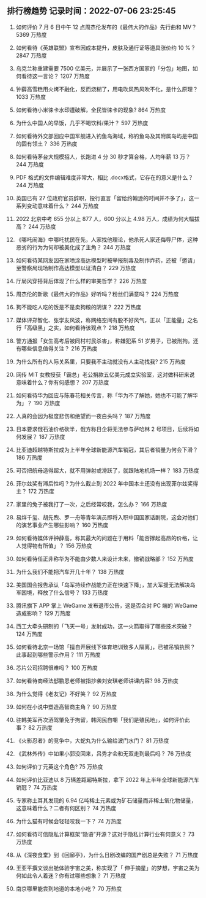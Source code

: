 
## 排行榜趋势 记录时间：2022-07-06 23:25:45
  
  1. 如何评价 7 月 6 日中午 12 点周杰伦发布的《最伟大的作品》先行曲和 MV？ 5369 万热度
    
  2. 如何看待《英雄联盟》宣布因成本提升，皮肤及通行证等道具涨价约 10 %？ 2847 万热度
    
  3. 乌克兰称重建需要 7500 亿美元，并展示了一张西方国家的「分包」地图，如何看待这一言论？ 1207 万热度
    
  4. 钟薛高雪糕用火烤不融化，反而烧糊了，用电吹风热风吹不化，是什么原理？ 1033 万热度
    
  5. 如何看待小米徕卡水印遭破解，全民皆徕卡的现象? 864 万热度
    
  6. 为什么中国人的早饭，几乎不喝饮料/果汁？ 597 万热度
    
  7. 如何看待外交部回应中国军舰进入钓鱼岛海域，称钓鱼岛及其附属岛屿是中国的固有领土？ 336 万热度
    
  8. 如何看待茅台大规模招人，长跑进 4 分 30 秒才算合格，人均年薪 13 万？ 244 万热度
    
  9. PDF 格式的文件编辑难度非常大，相比 .docx格式，它存在的意义是什么？ 244 万热度
    
  10. 英国已有 27 位政府官员辞职，投行直言「留给约翰逊的时间并不多了」，这一系列变动意味着什么？ 244 万热度
    
  11. 2022 北京中考 655 分以上 877 人，600 分以上 4.98 万人，成绩为何大幅拔高？ 244 万热度
    
  12. 《哪吒闹海》中哪吒扰民在先，人家找他理论，他杀死人家还侮辱尸体，这种恶劣的行为为何却被美化成了主角？ 244 万热度
    
  13. 如何看待某网友因在家喷涂高达模型时被举报制毒及制作炸药，还被「邀请」至警察局现场制作高达模型以证清白？ 229 万热度
    
  14. 厅局风穿搭背后体现了什么样的审美哲学？ 226 万热度
    
  15. 周杰伦的新歌《最伟大的作品》好听吗？粉丝们满意吗？ 224 万热度
    
  16. 狗不能吃人吃的饭是不是卖狗粮的阴谋？ 222 万热度
    
  17. 媒体评郑智化、张学友风波，称网络空间有股不好风气，正以「正能量」之名行「高级黑」之实，如何看待该观点？ 218 万热度
    
  18. 警方通报「女生高考后被同村村民杀害」，称嫌犯系 51 岁男子，已被刑拘。还有哪些信息值得关注？ 216 万热度
    
  19. 为什么所有的人际关系里，只要我不主动就没有人主动找我? 215 万热度
    
  20. 网传 MIT 女教授获「霸总」老公捐款五亿美元成立实验室，这对做科研来说意味着什么？你有何感想？ 207 万热度
    
  21. 如何看待华为回应与陈春花相关传言，称「华为不了解她，她也不可能了解华为」？ 190 万热度
    
  22. 人真的会因为极度悲伤和绝望而一夜白头吗？ 187 万热度
    
  23. 日本要求俄石油价格砍半，俄方称日企将无法参与萨哈林 2 号项目，后续将如何发展？ 187 万热度
    
  24. 比亚迪超越特斯拉成为上半年全球新能源汽车销冠，其后者销量为何会下滑？ 186 万热度
    
  25. 可否把航母造得超大，就不用弹射或滑跃了，就跟陆地机场一样？ 183 万热度
    
  26. 菲尔兹奖有滞后性吗？为什么截止到 2022 年中国本土还没有出现菲尔兹奖得主？ 172 万热度
    
  27. 家里的兔子被我打了一次，之后经常咬我，怎么办？ 166 万热度
    
  28. 易烊千玺、胡先煦、罗一舟等青年演员即将入职中国国家话剧院，这会对他们的演艺事业产生哪些影响？ 160 万热度
    
  29. 如何看待媒体评钟薛高，称其最大的问题在于用料「能否撑起高昂的价格，让人觉得物有所值」？ 156 万热度
    
  30. 如何看待任正非称华为不能由少数人来设计未来，撤销战略部？ 152 万热度
    
  31. 为什么我们不能把汽车开几十年？ 138 万热度
    
  32. 美国国会报告承认「乌军持续作战能力正在快速下降」，加大军援无法解决乌军困境，释放了什么信号？ 133 万热度
    
  33. 腾讯旗下 APP 掌上 WeGame 发布退市公告，这是否会对 PC 端的 WeGame 造成影响？ 129 万热度
    
  34. 西工大牵头研制的「飞天一号」发射成功，这一火箭取得了哪些技术突破？ 124 万热度
    
  35. 如何看待北京一场馆「擅自开展线下体育培训致多人隔离」，已被吊销执照？此事起到哪些警示作用？ 111 万热度
    
  36. 芯片公司招聘很难吗？ 100 万热度
    
  37. 如何看待商经法郄鹏恩老师被指抄袭刘安琪老师讲课内容? 98 万热度
    
  38. 为什么觉得《老友记》不好笑？ 92 万热度
    
  39. 如何在小说中塑造高智商主角？ 90 万热度
    
  40. 驻韩美军再次酒驾肇免于拘留，韩网民自嘲「我们是殖民地」，如何评价此事？ 82 万热度
    
  41. 《火影忍者》的竞争中，大蛇丸为什么输给波门水门？ 81 万热度
    
  42. 《武林外传》中如果小郭没回来，吕秀才会和无双走到最后吗？ 76 万热度
    
  43. 如何评价丁元英这个角色? 75 万热度
    
  44. 如何评价比亚迪以 8 万辆差距超特斯拉，拿下 2022 年上半年全球新能源汽车销冠？ 74 万热度
    
  45. 专家称土耳其发现的 6.94 亿吨稀土元素或为矿石储量而非稀土氧化物储量，这意味着什么？二者有何区别？ 74 万热度
    
  46. 为什么猫有时候会轻轻咬我一下？ 74 万热度
    
  47. 如何看待可信隐私计算框架“隐语”开源？这对于隐私计算行业有何意义？ 73 万热度
    
  48. 从《深夜食堂》到《回廊亭》，为什么日剧改编的国产剧总是失败？ 71 万热度
    
  49. 王亚平撰文谈出舱体验宇宙之美，称实现了「 伸手摘星」的梦想，宇宙之美为何如此令人着迷？你有过哪些想象？ 71 万热度
    
  50. 南京哪里能尝到地道的本地小吃？ 70 万热度
    